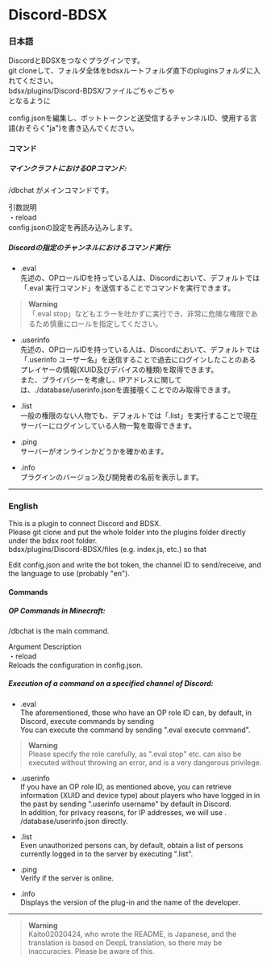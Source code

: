 # Discord-BDSX

### 日本語
DiscordとBDSXをつなぐプラグインです。  
git cloneして、フォルダ全体をbdsxルートフォルダ直下のpluginsフォルダに入れてください。  
bdsx/plugins/Discord-BDSX/ファイルごちゃごちゃ  
となるように  
  
config.jsonを編集し、ボットトークンと送受信するチャンネルID、使用する言語(おそらく"ja")を書き込んでください。    
  
#### コマンド  
##### マインクラフトにおけるOPコマンド:  
/dbchat がメインコマンドです。  
  
引数説明  
・reload  
config.jsonの設定を再読み込みします。  

##### Discordの指定のチャンネルにおけるコマンド実行:  
- .eval  
先述の、OPロールIDを持っている人は、Discordにおいて、デフォルトでは  
「.eval 実行コマンド」を送信することでコマンドを実行できます。
> **Warning**  
「.eval stop」などもエラーを吐かずに実行でき、非常に危険な権限であるため慎重にロールを指定してください。  

- .userinfo  
先述の、OPロールIDを持っている人は、Discordにおいて、デフォルトでは  
「.userinfo ユーザー名」を送信することで過去にログインしたことのあるプレイヤーの情報(XUID及びデバイスの種類)を取得できます。  
また、プライバシーを考慮し、IPアドレスに関しては、./database/userinfo.jsonを直接覗くことでのみ取得できます。  

- .list  
一般の権限のない人物でも、デフォルトでは「.list」を実行することで現在サーバーにログインしている人物一覧を取得できます。  

- .ping  
サーバーがオンラインかどうかを確かめます。  

- .info  
プラグインのバージョン及び開発者の名前を表示します。  

---
### English
This is a plugin to connect Discord and BDSX.  
Please git clone and put the whole folder into the plugins folder directly under the bdsx root folder.  
bdsx/plugins/Discord-BDSX/files (e.g. index.js, etc.)
so that  
  
Edit config.json and write the bot token, the channel ID to send/receive, and the language to use (probably "en").  
  
#### Commands 
##### OP Commands in Minecraft:
/dbchat is the main command.  
  
Argument Description  
・reload  
Reloads the configuration in config.json.  

##### Execution of a command on a specified channel of Discord: 
- .eval  
The aforementioned, those who have an OP role ID can, by default, in Discord, execute commands by sending  
You can execute the command by sending ".eval execute command".
> **Warning**  
Please specify the role carefully, as ".eval stop" etc. can also be executed without throwing an error, and is a very dangerous privilege.  

- .userinfo  
If you have an OP role ID, as mentioned above, you can retrieve information (XUID and device type) about players who have logged in in the past by sending ".userinfo username" by default in Discord.  
In addition, for privacy reasons, for IP addresses, we will use . /database/userinfo.json directly.  

- .list  
Even unauthorized persons can, by default, obtain a list of persons currently logged in to the server by executing ".list".  

- .ping  
Verify if the server is online.  

- .info  
Displays the version of the plug-in and the name of the developer.  

---
> **Warning**  
Kaito02020424, who wrote the README, is Japanese, and the translation is based on DeepL translation, so there may be inaccuracies. Please be aware of this.  
